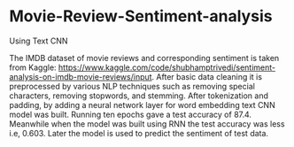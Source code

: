 # Movie-Review-Sentiment-analysis
Using Text CNN

The IMDB dataset of movie reviews and corresponding sentiment is taken from Kaggle: https://www.kaggle.com/code/shubhamptrivedi/sentiment-analysis-on-imdb-movie-reviews/input. After basic data cleaning it is preprocessed by various NLP techniques such as removing special characters, removing stopwords, and stemming. After tokenization and padding,  by adding a neural network layer for word embedding text CNN model was built. Running ten epochs gave a test accuracy of 87.4. Meanwhile when the model was built using RNN the test accuracy was less i.e, 0.603. Later the model is used to predict the sentiment of test data.
